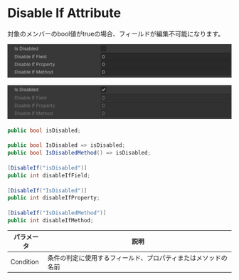# Disable If Attribute

対象のメンバーのbool値がtrueの場合、フィールドが編集不可能になります。

![img](../../../images/img-attribute-disable-if-false.png)

![img](../../../images/img-attribute-disable-if-true.png)

```cs
public bool isDisabled;

public bool IsDisabled => isDisabled;
public bool IsDisabledMethod() => isDisabled;

[DisableIf("isDisabled")]
public int disableIfField;

[DisableIf("IsDisabled")]
public int disableIfProperty;

[DisableIf("IsDisabledMethod")]
public int disableIfMethod;
```

| パラメータ | 説明 |
| - | - |
| Condition | 条件の判定に使用するフィールド、プロパティまたはメソッドの名前 |

